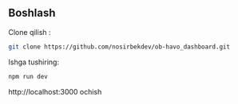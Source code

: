 
## Boshlash
Clone qilish :
```bash
git clone https://github.com/nosirbekdev/ob-havo_dashboard.git
```

Ishga tushiring:

```bash
npm run dev
```

http://localhost:3000 ochish 

